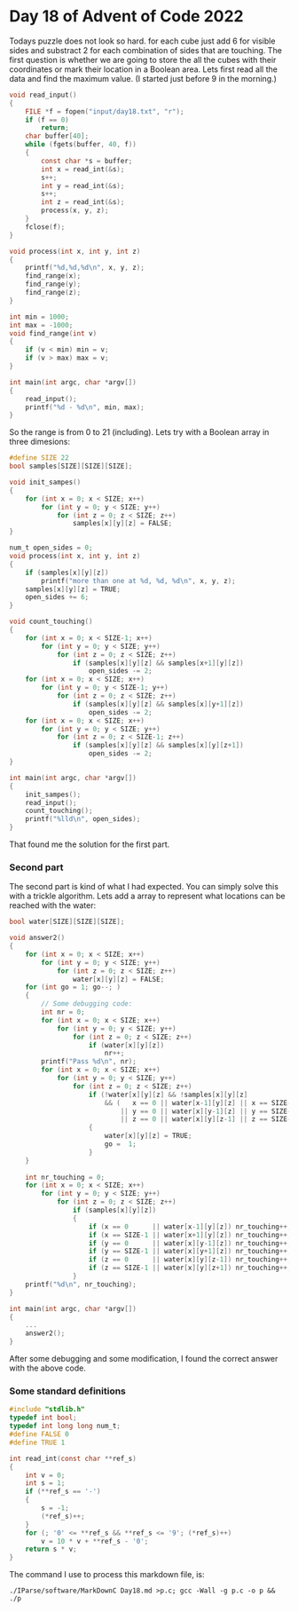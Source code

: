 # Day 18 of Advent of Code 2022

Todays puzzle does not look so hard. for each cube just add 6 for
visible sides and substract 2 for each combination of sides that
are touching. The first question is whether we are going to store
the all the cubes with their coordinates or mark their location in
a Boolean area. Lets first read all the data and find the maximum
value. (I started just before 9 in the morning.)
```c
void read_input()
{
    FILE *f = fopen("input/day18.txt", "r");
    if (f == 0)
        return;
    char buffer[40];
    while (fgets(buffer, 40, f))
    {
        const char *s = buffer;
        int x = read_int(&s);
        s++;
        int y = read_int(&s);
        s++;
        int z = read_int(&s);
        process(x, y, z);
    }
    fclose(f);
}

void process(int x, int y, int z)
{
    printf("%d,%d,%d\n", x, y, z);
    find_range(x);
    find_range(y);
    find_range(z);
}

int min = 1000;
int max = -1000;
void find_range(int v)
{
    if (v < min) min = v;
    if (v > max) max = v;
}

int main(int argc, char *argv[])
{
    read_input();
    printf("%d - %d\n", min, max);
}
```

So the range is from 0 to 21 (including). Lets try with a Boolean
array in three dimesions:
```c
#define SIZE 22
bool samples[SIZE][SIZE][SIZE];

void init_sampes()
{
    for (int x = 0; x < SIZE; x++)
        for (int y = 0; y < SIZE; y++)
            for (int z = 0; z < SIZE; z++)
                samples[x][y][z] = FALSE;
}

num_t open_sides = 0;
void process(int x, int y, int z)
{
    if (samples[x][y][z])
        printf("more than one at %d, %d, %d\n", x, y, z);
    samples[x][y][z] = TRUE;
    open_sides += 6;
}

void count_touching()
{
    for (int x = 0; x < SIZE-1; x++)
        for (int y = 0; y < SIZE; y++)
            for (int z = 0; z < SIZE; z++)
                if (samples[x][y][z] && samples[x+1][y][z])
                    open_sides -= 2;
    for (int x = 0; x < SIZE; x++)
        for (int y = 0; y < SIZE-1; y++)
            for (int z = 0; z < SIZE; z++)
                if (samples[x][y][z] && samples[x][y+1][z])
                    open_sides -= 2;
    for (int x = 0; x < SIZE; x++)
        for (int y = 0; y < SIZE; y++)
            for (int z = 0; z < SIZE-1; z++)
                if (samples[x][y][z] && samples[x][y][z+1])
                    open_sides -= 2;
}

int main(int argc, char *argv[])
{
    init_sampes();
    read_input();
    count_touching();
    printf("%lld\n", open_sides);
}
```

That found me the solution for the first part.

### Second part

The second part is kind of what I had expected. You can simply
solve this with a trickle algorithm. Lets add a array to represent
what locations can be reached with the water:
```c
bool water[SIZE][SIZE][SIZE];

void answer2()
{
    for (int x = 0; x < SIZE; x++)
        for (int y = 0; y < SIZE; y++)
            for (int z = 0; z < SIZE; z++)
                water[x][y][z] = FALSE;
    for (int go = 1; go--; )
    {
        // Some debugging code:
        int nr = 0;
        for (int x = 0; x < SIZE; x++)
            for (int y = 0; y < SIZE; y++)
                for (int z = 0; z < SIZE; z++)
                    if (water[x][y][z])
                        nr++;
        printf("Pass %d\n", nr);
        for (int x = 0; x < SIZE; x++)
            for (int y = 0; y < SIZE; y++)
                for (int z = 0; z < SIZE; z++)
                    if (!water[x][y][z] && !samples[x][y][z]
                        && (   x == 0 || water[x-1][y][z] || x == SIZE-1 || water[x+1][y][z]
                            || y == 0 || water[x][y-1][z] || y == SIZE-1 || water[x][y+1][z]
                            || z == 0 || water[x][y][z-1] || z == SIZE-1 || water[x][y][z+1]))
                    {
                        water[x][y][z] = TRUE;
                        go =  1;
                    }
    }
    
    int nr_touching = 0;
    for (int x = 0; x < SIZE; x++)
        for (int y = 0; y < SIZE; y++)
            for (int z = 0; z < SIZE; z++)
                if (samples[x][y][z])
                {
                    if (x == 0      || water[x-1][y][z]) nr_touching++;
                    if (x == SIZE-1 || water[x+1][y][z]) nr_touching++;
                    if (y == 0      || water[x][y-1][z]) nr_touching++;
                    if (y == SIZE-1 || water[x][y+1][z]) nr_touching++;
                    if (z == 0      || water[x][y][z-1]) nr_touching++;
                    if (z == SIZE-1 || water[x][y][z+1]) nr_touching++;
                }
    printf("%d\n", nr_touching);
}

int main(int argc, char *argv[])
{
    ...
    answer2();
}
```
After some debugging and some modification, I found the correct answer
with the above code.

### Some standard definitions

```c
#include "stdlib.h"
typedef int bool;
typedef int long long num_t;
#define FALSE 0
#define TRUE 1

int read_int(const char **ref_s)
{
    int v = 0;
    int s = 1;
    if (**ref_s == '-')
    {
        s = -1;
        (*ref_s)++;
    } 
    for (; '0' <= **ref_s && **ref_s <= '9'; (*ref_s)++)
        v = 10 * v + **ref_s - '0';
    return s * v;
}
```


The command I use to process this markdown file, is:
```
./IParse/software/MarkDownC Day18.md >p.c; gcc -Wall -g p.c -o p && ./p
```
